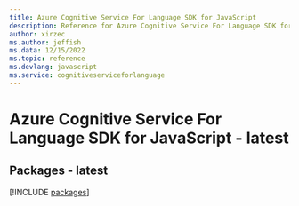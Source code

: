 ```yaml
---
title: Azure Cognitive Service For Language SDK for JavaScript
description: Reference for Azure Cognitive Service For Language SDK for JavaScript
author: xirzec
ms.author: jeffish
ms.data: 12/15/2022
ms.topic: reference
ms.devlang: javascript
ms.service: cognitiveserviceforlanguage
---
```

# Azure Cognitive Service For Language SDK for JavaScript - latest
## Packages - latest
[!INCLUDE [packages](cognitive-service-for-language-index.md)]